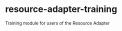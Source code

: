 resource-adapter-training
=========================

Training module for users of the Resource Adapter
